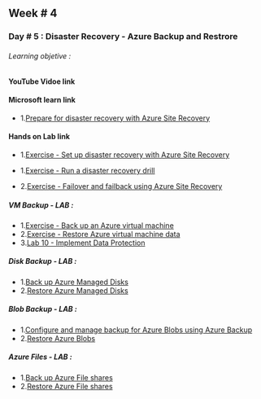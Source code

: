 ## Week # 4
### Day # 5 : Disaster Recovery - Azure Backup and Restrore

###### Learning objetive : 

#### YouTube Vidoe link

<!-- Coming Soon -->

#### Microsoft learn link
- 1.[Prepare for disaster recovery with Azure Site Recovery](https://learn.microsoft.com/en-us/training/modules/protect-infrastructure-with-site-recovery/3-site-recovery-setup)

#### Hands on Lab link
- 1.[Exercise - Set up disaster recovery with Azure Site Recovery](https://learn.microsoft.com/en-us/training/modules/protect-infrastructure-with-site-recovery/4-exercise-site-recovery-setup)


- 1.[Exercise - Run a disaster recovery drill](https://learn.microsoft.com/en-us/training/modules/protect-infrastructure-with-site-recovery/6-exercise-run-disaster-recovery-drill)
- 2.[Exercise - Failover and failback using Azure Site Recovery](https://learn.microsoft.com/en-us/training/modules/protect-infrastructure-with-site-recovery/8-exercise-failover-and-failback)

##### VM Backup - LAB :
- 1.[Exercise - Back up an Azure virtual machine](https://learn.microsoft.com/en-us/training/modules/protect-virtual-machines-with-azure-backup/4-exercise-back-up-azure-virtual-machine)
- 2.[Exercise - Restore Azure virtual machine data](https://learn.microsoft.com/en-us/training/modules/protect-virtual-machines-with-azure-backup/6-exercise-restore-virtual-machine-data)
- 3.[Lab 10 - Implement Data Protection](https://microsoftlearning.github.io/AZ-104-MicrosoftAzureAdministrator/Instructions/Labs/LAB_10-Implement_Data_Protection.html)

##### Disk Backup - LAB :
- 1.[Back up Azure Managed Disks](https://learn.microsoft.com/en-us/azure/backup/backup-managed-disks)
- 2.[Restore Azure Managed Disks](https://learn.microsoft.com/en-us/azure/backup/restore-managed-disks)

##### Blob Backup - LAB :
- 1.[Configure and manage backup for Azure Blobs using Azure Backup](https://learn.microsoft.com/en-us/azure/backup/blob-backup-configure-manage?tabs=operational-backup)
- 2.[Restore Azure Blobs](https://learn.microsoft.com/en-us/azure/backup/blob-restore?tabs=operational-backup)

##### Azure Files - LAB :
- 1.[Back up Azure File shares](https://learn.microsoft.com/en-us/azure/backup/backup-azure-files?tabs=backup-center)
- 2.[Restore Azure File shares](https://learn.microsoft.com/en-us/azure/backup/restore-afs?tabs=full-share-recovery) 